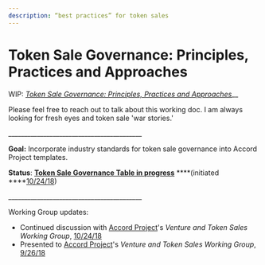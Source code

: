 ```yaml
---
description: “best practices” for token sales
---
```


# Token Sale Governance: Principles, Practices and Approaches

WIP: [_Token Sale Governance: Principles, Practices and Approaches_](https://goo.gl/jJak81)\_\_

Please feel free to reach out to talk about this working doc. I am always looking for fresh eyes and token sale 'war stories.' 

\_\_\_\_\_\_\_\_\_\_\_\_\_\_\_\_\_\_\_\_\_\_\_\_\_\_\_\_\_\_\_\_\_\_\_\_\_\_\_\_\_\_

**Goal:** Incorporate industry standards for token sale governance into Accord Project templates.

**Status**: [**Token Sale Governance Table in progress**](https://goo.gl/m5BaVh) ****\(initiated ****[10/24/18](https://goo.gl/f7KZkH)\)

\_\_\_\_\_\_\_\_\_\_\_\_\_\_\_\_\_\_\_\_\_\_\_\_\_\_\_\_\_\_\_\_\_\_\_\_\_\_\_\_\_\_

Working Group updates:

* Continued discussion with [Accord Project](https://www.accordproject.org/)'s _Venture and Token Sales_ _Working Group_, [10/24/18](https://goo.gl/f7KZkH) 
* Presented to [Accord Project](https://www.accordproject.org/)'s _Venture and Token Sales_ _Working Group_, [9/26/18](https://goo.gl/d4eJdv) 











